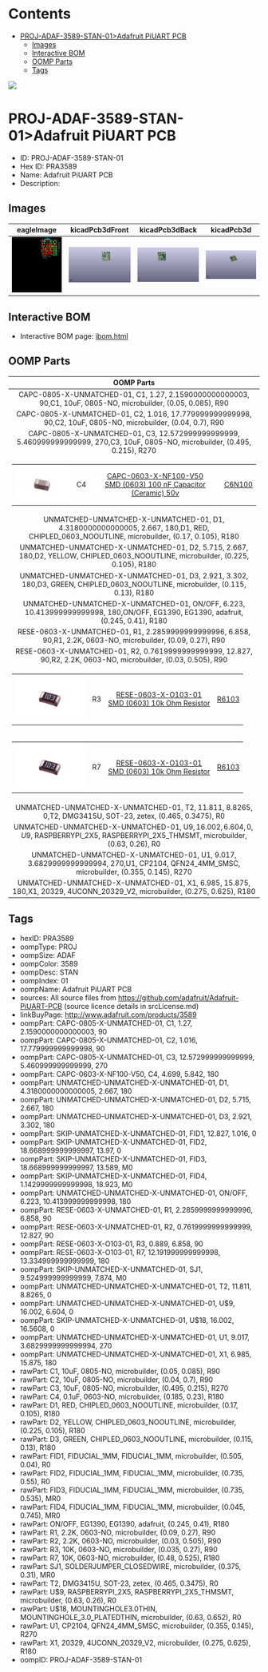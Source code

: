 



Contents
========

* [PROJ-ADAF-3589-STAN-01>Adafruit PiUART PCB](#proj-adaf-3589-stan-01adafruit-piuart-pcb)
	* [Images](#images)
	* [Interactive BOM](#interactive-bom)
	* [OOMP Parts](#oomp-parts)
	* [Tags](#tags)
  
![][im]
# PROJ-ADAF-3589-STAN-01>Adafruit PiUART PCB

- ID: PROJ-ADAF-3589-STAN-01
- Hex ID: PRA3589
- Name: Adafruit PiUART PCB
- Description: 

## Images
  
  

|eagleImage|kicadPcb3dFront|kicadPcb3dBack|kicadPcb3d|
| :---: | :---: | :---: | :---: |
|[![eagleImage](eagleImage_140.png)](eagleImage_600.png)|[![kicadPcb3dFront](kicadPcb3dFront_140.png)](kicadPcb3dFront_600.png)|[![kicadPcb3dBack](kicadPcb3dBack_140.png)](kicadPcb3dBack_600.png)|[![kicadPcb3d](kicadPcb3d_140.png)](kicadPcb3d_600.png)|

## Interactive BOM

- Interactive BOM page: [ibom.html](kicad/bom/ibom.html)

## OOMP Parts
  

|OOMP Parts|
| :---: |
|CAPC-0805-X-UNMATCHED-01, C1, 1.27, 2.1590000000000003, 90,C1, 10uF, 0805-NO, microbuilder, (0.05, 0.085), R90|
|CAPC-0805-X-UNMATCHED-01, C2, 1.016, 17.779999999999998, 90,C2, 10uF, 0805-NO, microbuilder, (0.04, 0.7), R90|
|CAPC-0805-X-UNMATCHED-01, C3, 12.572999999999999, 5.460999999999999, 270,C3, 10uF, 0805-NO, microbuilder, (0.495, 0.215), R270|
|<table><tr><td>![CAPC-0603-X-NF100-V50](https://raw.githubusercontent.com/oomlout/oomlout_OOMP_parts/main/CAPC-0603-X-NF100-V50/image_140.jpg)</td><td> C4</td><td>[CAPC-0603-X-NF100-V50<br>SMD (0603) 100 nF Capacitor (Ceramic) 50v](https://github.com/oomlout/oomlout_OOMP_parts/tree/main/CAPC-0603-X-NF100-V50/)</td><td>[C6N100](https://github.com/oomlout/oomlout_OOMP_parts/tree/main/CAPC-0603-X-NF100-V50/)</td></tr></table>|
|UNMATCHED-UNMATCHED-X-UNMATCHED-01, D1, 4.3180000000000005, 2.667, 180,D1, RED, CHIPLED_0603_NOOUTLINE, microbuilder, (0.17, 0.105), R180|
|UNMATCHED-UNMATCHED-X-UNMATCHED-01, D2, 5.715, 2.667, 180,D2, YELLOW, CHIPLED_0603_NOOUTLINE, microbuilder, (0.225, 0.105), R180|
|UNMATCHED-UNMATCHED-X-UNMATCHED-01, D3, 2.921, 3.302, 180,D3, GREEN, CHIPLED_0603_NOOUTLINE, microbuilder, (0.115, 0.13), R180|
|UNMATCHED-UNMATCHED-X-UNMATCHED-01, ON/OFF, 6.223, 10.413999999999998, 180,ON/OFF, EG1390, EG1390, adafruit, (0.245, 0.41), R180|
|RESE-0603-X-UNMATCHED-01, R1, 2.2859999999999996, 6.858, 90,R1, 2.2K, 0603-NO, microbuilder, (0.09, 0.27), R90|
|RESE-0603-X-UNMATCHED-01, R2, 0.7619999999999999, 12.827, 90,R2, 2.2K, 0603-NO, microbuilder, (0.03, 0.505), R90|
|<table><tr><td>![RESE-0603-X-O103-01](https://raw.githubusercontent.com/oomlout/oomlout_OOMP_parts/main/RESE-0603-X-O103-01/image_140.jpg)</td><td> R3</td><td>[RESE-0603-X-O103-01<br>SMD (0603) 10k Ohm Resistor](https://github.com/oomlout/oomlout_OOMP_parts/tree/main/RESE-0603-X-O103-01/)</td><td>[R6103](https://github.com/oomlout/oomlout_OOMP_parts/tree/main/RESE-0603-X-O103-01/)</td></tr></table>|
|<table><tr><td>![RESE-0603-X-O103-01](https://raw.githubusercontent.com/oomlout/oomlout_OOMP_parts/main/RESE-0603-X-O103-01/image_140.jpg)</td><td> R7</td><td>[RESE-0603-X-O103-01<br>SMD (0603) 10k Ohm Resistor](https://github.com/oomlout/oomlout_OOMP_parts/tree/main/RESE-0603-X-O103-01/)</td><td>[R6103](https://github.com/oomlout/oomlout_OOMP_parts/tree/main/RESE-0603-X-O103-01/)</td></tr></table>|
|UNMATCHED-UNMATCHED-X-UNMATCHED-01, T2, 11.811, 8.8265, 0,T2, DMG3415U, SOT-23, zetex, (0.465, 0.3475), R0|
|UNMATCHED-UNMATCHED-X-UNMATCHED-01, U$9, 16.002, 6.604, 0,U$9, RASPBERRYPI_2X5, RASPBERRYPI_2X5_THMSMT, microbuilder, (0.63, 0.26), R0|
|UNMATCHED-UNMATCHED-X-UNMATCHED-01, U1, 9.017, 3.6829999999999994, 270,U1, CP2104, QFN24_4MM_SMSC, microbuilder, (0.355, 0.145), R270|
|UNMATCHED-UNMATCHED-X-UNMATCHED-01, X1, 6.985, 15.875, 180,X1, 20329, 4UCONN_20329_V2, microbuilder, (0.275, 0.625), R180|

## Tags

- hexID: PRA3589
- oompType: PROJ
- oompSize: ADAF
- oompColor: 3589
- oompDesc: STAN
- oompIndex: 01
- oompName: Adafruit PiUART PCB
- sources: All source files from https://github.com/adafruit/Adafruit-PiUART-PCB (source licence details in srcLicense.md)
- linkBuyPage: http://www.adafruit.com/products/3589
- oompPart: CAPC-0805-X-UNMATCHED-01, C1, 1.27, 2.1590000000000003, 90
- oompPart: CAPC-0805-X-UNMATCHED-01, C2, 1.016, 17.779999999999998, 90
- oompPart: CAPC-0805-X-UNMATCHED-01, C3, 12.572999999999999, 5.460999999999999, 270
- oompPart: CAPC-0603-X-NF100-V50, C4, 4.699, 5.842, 180
- oompPart: UNMATCHED-UNMATCHED-X-UNMATCHED-01, D1, 4.3180000000000005, 2.667, 180
- oompPart: UNMATCHED-UNMATCHED-X-UNMATCHED-01, D2, 5.715, 2.667, 180
- oompPart: UNMATCHED-UNMATCHED-X-UNMATCHED-01, D3, 2.921, 3.302, 180
- oompPart: SKIP-UNMATCHED-X-UNMATCHED-01, FID1, 12.827, 1.016, 0
- oompPart: SKIP-UNMATCHED-X-UNMATCHED-01, FID2, 18.668999999999997, 13.97, 0
- oompPart: SKIP-UNMATCHED-X-UNMATCHED-01, FID3, 18.668999999999997, 13.589, M0
- oompPart: SKIP-UNMATCHED-X-UNMATCHED-01, FID4, 1.1429999999999998, 18.923, M0
- oompPart: UNMATCHED-UNMATCHED-X-UNMATCHED-01, ON/OFF, 6.223, 10.413999999999998, 180
- oompPart: RESE-0603-X-UNMATCHED-01, R1, 2.2859999999999996, 6.858, 90
- oompPart: RESE-0603-X-UNMATCHED-01, R2, 0.7619999999999999, 12.827, 90
- oompPart: RESE-0603-X-O103-01, R3, 0.889, 6.858, 90
- oompPart: RESE-0603-X-O103-01, R7, 12.191999999999998, 13.334999999999999, 180
- oompPart: SKIP-UNMATCHED-X-UNMATCHED-01, SJ1, 9.524999999999999, 7.874, M0
- oompPart: UNMATCHED-UNMATCHED-X-UNMATCHED-01, T2, 11.811, 8.8265, 0
- oompPart: UNMATCHED-UNMATCHED-X-UNMATCHED-01, U$9, 16.002, 6.604, 0
- oompPart: SKIP-UNMATCHED-X-UNMATCHED-01, U$18, 16.002, 16.5608, 0
- oompPart: UNMATCHED-UNMATCHED-X-UNMATCHED-01, U1, 9.017, 3.6829999999999994, 270
- oompPart: UNMATCHED-UNMATCHED-X-UNMATCHED-01, X1, 6.985, 15.875, 180
- rawPart: C1, 10uF, 0805-NO, microbuilder, (0.05, 0.085), R90
- rawPart: C2, 10uF, 0805-NO, microbuilder, (0.04, 0.7), R90
- rawPart: C3, 10uF, 0805-NO, microbuilder, (0.495, 0.215), R270
- rawPart: C4, 0.1uF, 0603-NO, microbuilder, (0.185, 0.23), R180
- rawPart: D1, RED, CHIPLED_0603_NOOUTLINE, microbuilder, (0.17, 0.105), R180
- rawPart: D2, YELLOW, CHIPLED_0603_NOOUTLINE, microbuilder, (0.225, 0.105), R180
- rawPart: D3, GREEN, CHIPLED_0603_NOOUTLINE, microbuilder, (0.115, 0.13), R180
- rawPart: FID1, FIDUCIAL_1MM, FIDUCIAL_1MM, microbuilder, (0.505, 0.04), R0
- rawPart: FID2, FIDUCIAL_1MM, FIDUCIAL_1MM, microbuilder, (0.735, 0.55), R0
- rawPart: FID3, FIDUCIAL_1MM, FIDUCIAL_1MM, microbuilder, (0.735, 0.535), MR0
- rawPart: FID4, FIDUCIAL_1MM, FIDUCIAL_1MM, microbuilder, (0.045, 0.745), MR0
- rawPart: ON/OFF, EG1390, EG1390, adafruit, (0.245, 0.41), R180
- rawPart: R1, 2.2K, 0603-NO, microbuilder, (0.09, 0.27), R90
- rawPart: R2, 2.2K, 0603-NO, microbuilder, (0.03, 0.505), R90
- rawPart: R3, 10K, 0603-NO, microbuilder, (0.035, 0.27), R90
- rawPart: R7, 10K, 0603-NO, microbuilder, (0.48, 0.525), R180
- rawPart: SJ1, SOLDERJUMPER_CLOSEDWIRE, microbuilder, (0.375, 0.31), MR0
- rawPart: T2, DMG3415U, SOT-23, zetex, (0.465, 0.3475), R0
- rawPart: U$9, RASPBERRYPI_2X5, RASPBERRYPI_2X5_THMSMT, microbuilder, (0.63, 0.26), R0
- rawPart: U$18, MOUNTINGHOLE3.0THIN, MOUNTINGHOLE_3.0_PLATEDTHIN, microbuilder, (0.63, 0.652), R0
- rawPart: U1, CP2104, QFN24_4MM_SMSC, microbuilder, (0.355, 0.145), R270
- rawPart: X1, 20329, 4UCONN_20329_V2, microbuilder, (0.275, 0.625), R180
- oompID: PROJ-ADAF-3589-STAN-01



[im]: kicadPcb3d_450.png
